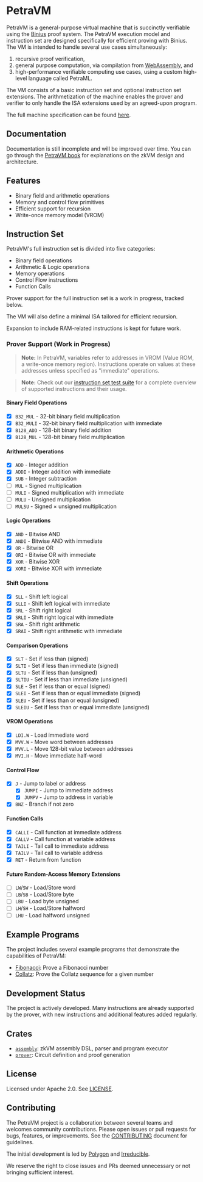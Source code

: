# PetraVM

PetraVM is a general-purpose virtual machine that is succinctly verifiable using the [Binius](https://www.binius.xyz/) proof system. The PetraVM execution model and instruction set are designed specifically for efficient proving with Binius. The VM is intended to handle several use cases simultaneously:

1. recursive proof verification,
2. general purpose computation, via compilation from [WebAssembly](https://webassembly.org/), and
3. high-performance verifiable computing use cases, using a custom high-level language called PetraML.

The VM consists of a basic instruction set and optional instruction set extensions. The arithmetization of the machine enables the prover and verifier to only handle the ISA extensions used by an agreed-upon program.

The full machine specification can be found [here](./book/src/specification.md).

## Documentation

Documentation is still incomplete and will be improved over time.
You can go through the [PetraVM book](https://petraprover.github.io/PetraVM/)
for explanations on the zkVM design and architecture.

## Features

- Binary field and arithmetic operations
- Memory and control flow primitives
- Efficient support for recursion
- Write-once memory model (VROM)

## Instruction Set

PetraVM's full instruction set is divided into five categories:
- Binary field operations
- Arithmetic & Logic operations
- Memory operations
- Control Flow instructions
- Function Calls

Prover support for the full instruction set is a work in progress, tracked below.

The VM will also define a minimal ISA tailored for efficient recursion.

Expansion to include RAM-related instructions is kept for future work.

### Prover Support (Work in Progress)

> **Note:** In PetraVM, variables refer to addresses in VROM (Value ROM, a write-once memory region). Instructions operate on values at these addresses unless specified as "immediate" operations.

> **Note:** Check out our [instruction set test suite](https://github.com/PetraProver/PetraVM/examples/opcodes.asm) for a complete overview of supported instructions and their usage.

#### Binary Field Operations
- [x] `B32_MUL` - 32-bit binary field multiplication
- [x] `B32_MULI` - 32-bit binary field multiplication with immediate
- [x] `B128_ADD` - 128-bit binary field addition
- [x] `B128_MUL` - 128-bit binary field multiplication

#### Arithmetic Operations
- [x] `ADD` - Integer addition
- [x] `ADDI` - Integer addition with immediate
- [x] `SUB` - Integer subtraction
- [ ] `MUL` - Signed multiplication
- [ ] `MULI` - Signed multiplication with immediate
- [ ] `MULU` - Unsigned multiplication
- [ ] `MULSU` - Signed × unsigned multiplication

#### Logic Operations
- [x] `AND` - Bitwise AND
- [x] `ANDI` - Bitwise AND with immediate
- [x] `OR` - Bitwise OR
- [x] `ORI` - Bitwise OR with immediate
- [x] `XOR` - Bitwise XOR
- [x] `XORI` - Bitwise XOR with immediate

#### Shift Operations
- [x] `SLL` - Shift left logical
- [x] `SLLI` - Shift left logical with immediate
- [x] `SRL` - Shift right logical
- [x] `SRLI` - Shift right logical with immediate
- [x] `SRA` - Shift right arithmetic
- [x] `SRAI` - Shift right arithmetic with immediate

#### Comparison Operations
- [x] `SLT` - Set if less than (signed)
- [x] `SLTI` - Set if less than immediate (signed)
- [x] `SLTU` - Set if less than (unsigned)
- [x] `SLTIU` - Set if less than immediate (unsigned)
- [x] `SLE` - Set if less than or equal (signed)
- [x] `SLEI` - Set if less than or equal immediate (signed)
- [x] `SLEU` - Set if less than or equal (unsigned)
- [x] `SLEIU` - Set if less than or equal immediate (unsigned)

#### VROM Operations
- [x] `LDI.W` - Load immediate word
- [x] `MVV.W` - Move word between addresses
- [x] `MVV.L` - Move 128-bit value between addresses
- [x] `MVI.H` - Move immediate half-word

#### Control Flow
- [x] `J` - Jump to label or address
    - [x] `JUMPI` - Jump to immediate address
    - [x] `JUMPV` - Jump to address in variable
- [x] `BNZ` - Branch if not zero

#### Function Calls
- [x] `CALLI` - Call function at immediate address
- [x] `CALLV` - Call function at variable address
- [x] `TAILI` - Tail call to immediate address
- [x] `TAILV` - Tail call to variable address
- [x] `RET` - Return from function

#### Future Random-Access Memory Extensions
- [ ] `LW`/`SW` - Load/Store word
- [ ] `LB`/`SB` - Load/Store byte
- [ ] `LBU` - Load byte unsigned
- [ ] `LH`/`SH` - Load/Store halfword
- [ ] `LHU` - Load halfword unsigned

## Example Programs
The project includes several example programs that demonstrate the capabilities of PetraVM:

- [Fibonacci](prover/tests/fibonacci.rs): Prove a Fibonacci number
- [Collatz](prover/test/collatz.rs): Prove the Collatz sequence for a given number

## Development Status

The project is actively developed. Many instructions are already supported by the prover, with new instructions and additional features added regularly.

## Crates

- [`assembly`](./assembly): zkVM assembly DSL, parser and program executor
- [`prover`](./prover): Circuit definition and proof generation

## License

Licensed under Apache 2.0. See [LICENSE](LICENSE).

## Contributing

The PetraVM project is a collaboration between several teams and welcomes community contributions. Please open issues or pull requests for bugs, features, or improvements. See the [CONTRIBUTING](CONTRIBUTING.md) document for guidelines.

The initial development is led by [Polygon](https://polygon.technology/) and [Irreducible](https://www.irreducible.com/).

We reserve the right to close issues and PRs deemed unnecessary or not bringing sufficient interest.
